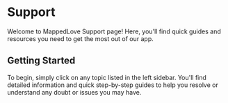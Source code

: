 # Support

Welcome to MappedLove Support page! Here, you'll find quick guides and resources you need to get the most out of our app.

## Getting Started

To begin, simply click on any topic listed in the left sidebar. You'll find detailed information and quick step-by-step guides to help you resolve or understand any doubt or issues you may have.

<!--@include: ../README.md{28,}-->
